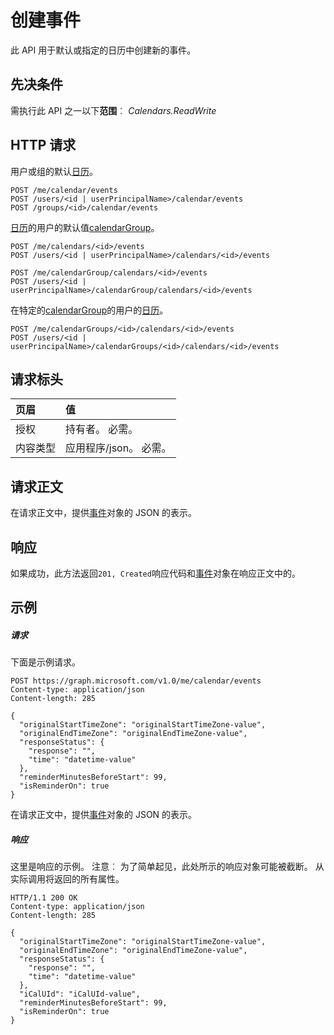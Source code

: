 # <a name="create-event"></a>创建事件

此 API 用于默认或指定的日历中创建新的事件。
## <a name="prerequisites"></a>先决条件
需执行此 API 之一以下**范围**︰ *Calendars.ReadWrite*
## <a name="http-request"></a>HTTP 请求
<!-- { "blockType": "ignored" } -->
用户或组的默认[日历](../resources/calendar.md)。
```http
POST /me/calendar/events
POST /users/<id | userPrincipalName>/calendar/events
POST /groups/<id>/calendar/events
```
[日历](../resources/calendar.md)的用户的默认值[calendarGroup](../resources/calendargroup.md)。
```http
POST /me/calendars/<id>/events
POST /users/<id | userPrincipalName>/calendars/<id>/events

POST /me/calendarGroup/calendars/<id>/events
POST /users/<id | userPrincipalName>/calendarGroup/calendars/<id>/events
```
在特定的[calendarGroup](../resources/calendargroup.md)的用户的[日历](../resources/calendar.md)。
```http
POST /me/calendarGroups/<id>/calendars/<id>/events
POST /users/<id | userPrincipalName>/calendarGroups/<id>/calendars/<id>/events
```
## <a name="request-headers"></a>请求标头
| 页眉       | 值 |
|:---------------|:--------|
| 授权  | 持有者<token>。 必需。  |
| 内容类型  | 应用程序/json。 必需。  |

## <a name="request-body"></a>请求正文
在请求正文中，提供[事件](../resources/event.md)对象的 JSON 的表示。


## <a name="response"></a>响应
如果成功，此方法返回`201, Created`响应代码和[事件](../resources/event.md)对象在响应正文中的。

## <a name="example"></a>示例
##### <a name="request"></a>请求
下面是示例请求。
<!-- {
  "blockType": "request",
  "name": "create_event_from_calendar"
}-->
```http
POST https://graph.microsoft.com/v1.0/me/calendar/events
Content-type: application/json
Content-length: 285

{
  "originalStartTimeZone": "originalStartTimeZone-value",
  "originalEndTimeZone": "originalEndTimeZone-value",
  "responseStatus": {
    "response": "",
    "time": "datetime-value"
  },
  "reminderMinutesBeforeStart": 99,
  "isReminderOn": true
}
```
在请求正文中，提供[事件](../resources/event.md)对象的 JSON 的表示。
##### <a name="response"></a>响应
这里是响应的示例。 注意︰ 为了简单起见，此处所示的响应对象可能被截断。 从实际调用将返回的所有属性。
<!-- {
  "blockType": "response",
  "truncated": true,
  "@odata.type": "microsoft.graph.event"
} -->
```http
HTTP/1.1 200 OK
Content-type: application/json
Content-length: 285

{
  "originalStartTimeZone": "originalStartTimeZone-value",
  "originalEndTimeZone": "originalEndTimeZone-value",
  "responseStatus": {
    "response": "",
    "time": "datetime-value"
  },
  "iCalUId": "iCalUId-value",
  "reminderMinutesBeforeStart": 99,
  "isReminderOn": true
}
```

<!-- uuid: 8fcb5dbc-d5aa-4681-8e31-b001d5168d79
2015-10-25 14:57:30 UTC -->
<!-- {
  "type": "#page.annotation",
  "description": "Create Event",
  "keywords": "",
  "section": "documentation",
  "tocPath": ""
}-->
